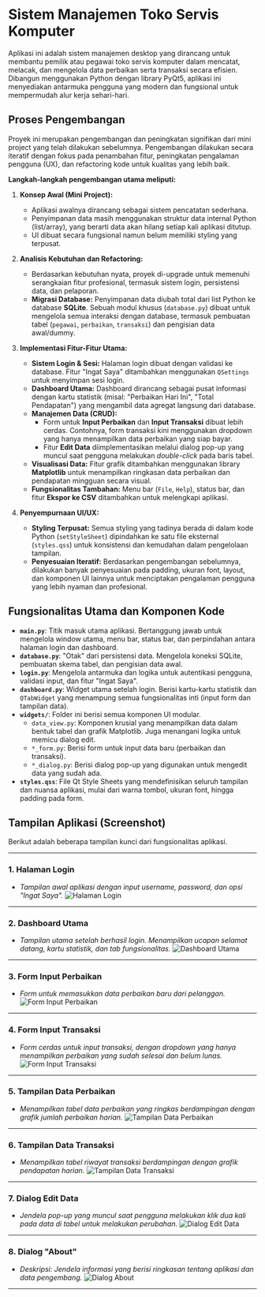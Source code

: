 # Sistem Manajemen Toko Servis Komputer

Aplikasi ini adalah sistem manajemen desktop yang dirancang untuk membantu pemilik atau pegawai toko servis komputer dalam mencatat, melacak, dan mengelola data perbaikan serta transaksi secara efisien. Dibangun menggunakan Python dengan library PyQt5, aplikasi ini menyediakan antarmuka pengguna yang modern dan fungsional untuk mempermudah alur kerja sehari-hari.

## Proses Pengembangan

Proyek ini merupakan pengembangan dan peningkatan signifikan dari mini project yang telah dilakukan sebelumnya. Pengembangan dilakukan secara iteratif dengan fokus pada penambahan fitur, peningkatan pengalaman pengguna (UX), dan refactoring kode untuk kualitas yang lebih baik.

**Langkah-langkah pengembangan utama meliputi:**

1.  **Konsep Awal (Mini Project):**
    * Aplikasi awalnya dirancang sebagai sistem pencatatan sederhana.
    * Penyimpanan data masih menggunakan struktur data internal Python (list/array), yang berarti data akan hilang setiap kali aplikasi ditutup.
    * UI dibuat secara fungsional namun belum memiliki styling yang terpusat.

2.  **Analisis Kebutuhan dan Refactoring:**
    * Berdasarkan kebutuhan nyata, proyek di-upgrade untuk memenuhi serangkaian fitur profesional, termasuk sistem login, persistensi data, dan pelaporan.
    * **Migrasi Database:** Penyimpanan data diubah total dari list Python ke database **SQLite**. Sebuah modul khusus (`database.py`) dibuat untuk mengelola semua interaksi dengan database, termasuk pembuatan tabel (`pegawai`, `perbaikan`, `transaksi`) dan pengisian data awal/dummy.

3.  **Implementasi Fitur-Fitur Utama:**
    * **Sistem Login & Sesi:** Halaman login dibuat dengan validasi ke database. Fitur "Ingat Saya" ditambahkan menggunakan `QSettings` untuk menyimpan sesi login.
    * **Dashboard Utama:** Dashboard dirancang sebagai pusat informasi dengan kartu statistik (misal: "Perbaikan Hari Ini", "Total Pendapatan") yang mengambil data agregat langsung dari database.
    * **Manajemen Data (CRUD):**
        * Form untuk **Input Perbaikan** dan **Input Transaksi** dibuat lebih cerdas. Contohnya, form transaksi kini menggunakan dropdown yang hanya menampilkan data perbaikan yang siap bayar.
        * Fitur **Edit Data** diimplementasikan melalui dialog pop-up yang muncul saat pengguna melakukan *double-click* pada baris tabel.
    * **Visualisasi Data:** Fitur grafik ditambahkan menggunakan library **Matplotlib** untuk menampilkan ringkasan data perbaikan dan pendapatan mingguan secara visual.
    * **Fungsionalitas Tambahan:** Menu bar (`File`, `Help`), status bar, dan fitur **Ekspor ke CSV** ditambahkan untuk melengkapi aplikasi.

4.  **Penyempurnaan UI/UX:**
    * **Styling Terpusat:** Semua styling yang tadinya berada di dalam kode Python (`setStyleSheet`) dipindahkan ke satu file eksternal (`styles.qss`) untuk konsistensi dan kemudahan dalam pengelolaan tampilan.
    * **Penyesuaian Iteratif:** Berdasarkan pengembangan sebelumnya, dilakukan banyak penyesuaian pada padding, ukuran font, layout, dan komponen UI lainnya untuk menciptakan pengalaman pengguna yang lebih nyaman dan profesional.

## Fungsionalitas Utama dan Komponen Kode

-   **`main.py`**: Titik masuk utama aplikasi. Bertanggung jawab untuk mengelola window utama, menu bar, status bar, dan perpindahan antara halaman login dan dashboard.
-   **`database.py`**: "Otak" dari persistensi data. Mengelola koneksi SQLite, pembuatan skema tabel, dan pengisian data awal.
-   **`login.py`**: Mengelola antarmuka dan logika untuk autentikasi pengguna, validasi input, dan fitur "Ingat Saya".
-   **`dashboard.py`**: Widget utama setelah login. Berisi kartu-kartu statistik dan `QTabWidget` yang menampung semua fungsionalitas inti (input form dan tampilan data).
-   **`widgets/`**: Folder ini berisi semua komponen UI modular.
    -   `data_view.py`: Komponen krusial yang menampilkan data dalam bentuk tabel dan grafik Matplotlib. Juga menangani logika untuk memicu dialog edit.
    -   `*_form.py`: Berisi form untuk input data baru (perbaikan dan transaksi).
    -   `*_dialog.py`: Berisi dialog pop-up yang digunakan untuk mengedit data yang sudah ada.
-   **`styles.qss`**: File Qt Style Sheets yang mendefinisikan seluruh tampilan dan nuansa aplikasi, mulai dari warna tombol, ukuran font, hingga padding pada form.

## Tampilan Aplikasi (Screenshot)

Berikut adalah beberapa tampilan kunci dari fungsionalitas aplikasi.

---

### 1. Halaman Login
* *Tampilan awal aplikasi dengan input username, password, dan opsi "Ingat Saya".*
    ![Halaman Login](screenshots/01_halaman_login.png)

---

### 2. Dashboard Utama
* *Tampilan utama setelah berhasil login. Menampilkan ucapan selamat datang, kartu statistik, dan tab fungsionalitas.*
    ![Dashboard Utama](screenshots/02_dashboard_utama.png)

---

### 3. Form Input Perbaikan
* *Form untuk memasukkan data perbaikan baru dari pelanggan.*
    ![Form Input Perbaikan](screenshots/03_form_input_perbaikan.png)

---

### 4. Form Input Transaksi
* *Form cerdas untuk input transaksi, dengan dropdown yang hanya menampilkan perbaikan yang sudah selesai dan belum lunas.*
    ![Form Input Transaksi](screenshots/04_form_input_transaksi.png)

---

### 5. Tampilan Data Perbaikan
* *Menampilkan tabel data perbaikan yang ringkas berdampingan dengan grafik jumlah perbaikan harian.*
    ![Tampilan Data Perbaikan](screenshots/05_tampilan_data_perbaikan.png)

---

### 6. Tampilan Data Transaksi
* *Menampilkan tabel riwayat transaksi berdampingan dengan grafik pendapatan harian.*
    ![Tampilan Data Transaksi](screenshots/06_tampilan_data_transaksi.png)

---

### 7. Dialog Edit Data
* *Jendela pop-up yang muncul saat pengguna melakukan klik dua kali pada data di tabel untuk melakukan perubahan.*
    ![Dialog Edit Data](screenshots/07_dialog_edit_data.png)

---

### 8. Dialog "About"
* *Deskripsi: Jendela informasi yang berisi ringkasan tentang aplikasi dan data pengembang.*
    ![Dialog About](screenshots/08_dialog_about.png)

---
